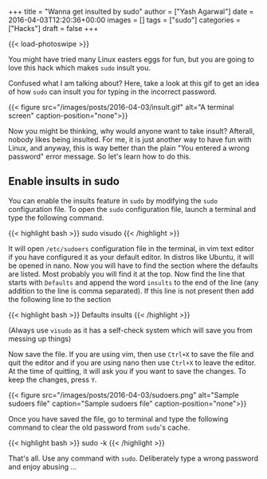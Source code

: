 +++
title = "Wanna get insulted by sudo"
author = ["Yash Agarwal"]
date = 2016-04-03T12:20:36+00:00
images = []
tags = ["sudo"]
categories = ["Hacks"]
draft = false
+++

{{< load-photoswipe >}}

  You might have tried many Linux easters eggs for fun, but you are going to love this hack which makes `sudo` insult you.

  Confused what I am talking about? Here, take a look at this gif to get an idea of how `sudo` can insult you for typing in the incorrect password.

{{< figure src="/images/posts/2016-04-03/insult.gif" alt="A terminal screen" caption-position="none">}}

  Now you might be thinking, why would anyone want to take insult? Afterall, nobody likes being insulted. For me, it is just another way to have fun with Linux, and anyway, this is way better than the plain "You entered a wrong password" error message. So let's learn how to do this.

## Enable insults in sudo
You can enable the insults feature in `sudo` by modifying the `sudo` configuration file. To open the `sudo` configuration file, launch a terminal and type the following command.

{{< highlight bash >}}
sudo visudo
{{< /highlight >}}

It will open `/etc/sudoers` configuration file in the terminal, in vim text editor if you have configured it as your default editor. In distros like Ubuntu, it will be opened in nano. Now you will have to find the section where the defaults are listed. Most probably you will find it at the top. Now find the line that starts with `Defaults` and append the word `insults` to the end of the line (any addition to the line is comma separated). If this line is not present then add the following line to the section

{{< highlight bash >}}
Defaults insults
{{< /highlight >}}

(Always use `visudo` as it has a self-check system which will save you from messing up things)

Now save the file. If you are using vim, then use `Ctrl+X` to save the file and quit the editor and if you are using nano then use `Ctrl+X` to leave the editor. At the time of quitting, it will ask you if you want to save the changes. To keep the changes, press `Y`.


{{< figure src="/images/posts/2016-04-03/sudoers.png" alt="Sample sudoers file" caption="Sample sudoers file" caption-position="none">}}

Once you have saved the file, go to terminal and type the following command to clear the old password from `sudo`'s cache.

{{< highlight bash >}}
sudo -k
{{< /highlight >}}

That's all. Use any command with `sudo`. Deliberately type a wrong password and enjoy abusing ...
